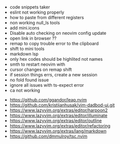 - code snippets taker
- eslint not working properly
- how to paste from different registers
- non working null_ls tools
- add mini.icons
- Disable auto checking on neovim config update
- open link in browser ??
- remap to copy trouble error to the clipboard
- shift to mini tools
- markdown lsp
- only hex codes should be highlited not names
- smth to restart neovim with
- cursor changes on remap shift
- if session things errs, create a new session
- no fold found issue
- ignore all issues with ts-expect error
- <leader>ca not working

<!-- plugins to install -->

- https://github.com/ggandor/leap.nvim
- https://github.com/kristijanhusak/vim-dadbod-ui.git
- https://www.lazyvim.org/extras/editor/harpoon2
- https://www.lazyvim.org/extras/editor/illuminate
- https://www.lazyvim.org/extras/editor/outline
- https://www.lazyvim.org/extras/editor/refactoring
- https://www.lazyvim.org/extras/lang/markdown
- https://github.com/dmmulroy/tsc.nvim
